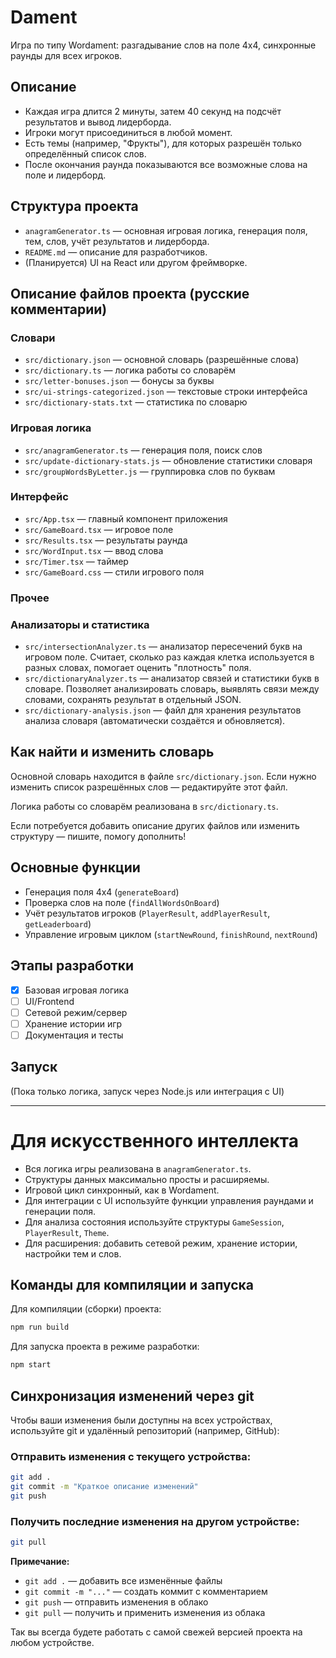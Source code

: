 # Dament

Игра по типу Wordament: разгадывание слов на поле 4x4, синхронные раунды для всех игроков.

## Описание
- Каждая игра длится 2 минуты, затем 40 секунд на подсчёт результатов и вывод лидерборда.
- Игроки могут присоединиться в любой момент.
- Есть темы (например, "Фрукты"), для которых разрешён только определённый список слов.
- После окончания раунда показываются все возможные слова на поле и лидерборд.

## Структура проекта
- `anagramGenerator.ts` — основная игровая логика, генерация поля, тем, слов, учёт результатов и лидерборда.
- `README.md` — описание для разработчиков.
- (Планируется) UI на React или другом фреймворке.

## Описание файлов проекта (русские комментарии)

### Словари
- `src/dictionary.json` — основной словарь (разрешённые слова)
- `src/dictionary.ts` — логика работы со словарём
- `src/letter-bonuses.json` — бонусы за буквы
- `src/ui-strings-categorized.json` — текстовые строки интерфейса
- `src/dictionary-stats.txt` — статистика по словарю

### Игровая логика
- `src/anagramGenerator.ts` — генерация поля, поиск слов
- `src/update-dictionary-stats.js` — обновление статистики словаря
- `src/groupWordsByLetter.js` — группировка слов по буквам

### Интерфейс
- `src/App.tsx` — главный компонент приложения
- `src/GameBoard.tsx` — игровое поле
- `src/Results.tsx` — результаты раунда
- `src/WordInput.tsx` — ввод слова
- `src/Timer.tsx` — таймер
- `src/GameBoard.css` — стили игрового поля

### Прочее

### Анализаторы и статистика
- `src/intersectionAnalyzer.ts` — анализатор пересечений букв на игровом поле. Считает, сколько раз каждая клетка используется в разных словах, помогает оценить "плотность" поля.
- `src/dictionaryAnalyzer.ts` — анализатор связей и статистики букв в словаре. Позволяет анализировать словарь, выявлять связи между словами, сохранять результат в отдельный JSON.
- `src/dictionary-analysis.json` — файл для хранения результатов анализа словаря (автоматически создаётся и обновляется).


## Как найти и изменить словарь

Основной словарь находится в файле `src/dictionary.json`. Если нужно изменить список разрешённых слов — редактируйте этот файл.

Логика работы со словарём реализована в `src/dictionary.ts`.

Если потребуется добавить описание других файлов или изменить структуру — пишите, помогу дополнить!

## Основные функции
- Генерация поля 4x4 (`generateBoard`)
- Проверка слов на поле (`findAllWordsOnBoard`)
- Учёт результатов игроков (`PlayerResult`, `addPlayerResult`, `getLeaderboard`)
- Управление игровым циклом (`startNewRound`, `finishRound`, `nextRound`)

## Этапы разработки
- [x] Базовая игровая логика
- [ ] UI/Frontend
- [ ] Сетевой режим/сервер
- [ ] Хранение истории игр
- [ ] Документация и тесты

## Запуск
(Пока только логика, запуск через Node.js или интеграция с UI)

---

# Для искусственного интеллекта

- Вся логика игры реализована в `anagramGenerator.ts`.
- Структуры данных максимально просты и расширяемы.
- Игровой цикл синхронный, как в Wordament.
- Для интеграции с UI используйте функции управления раундами и генерации поля.
- Для анализа состояния используйте структуры `GameSession`, `PlayerResult`, `Theme`.
- Для расширения: добавить сетевой режим, хранение истории, настройки тем и слов.

## Команды для компиляции и запуска

Для компиляции (сборки) проекта:

```sh
npm run build
```

Для запуска проекта в режиме разработки:

```sh
npm start
```


## Синхронизация изменений через git

Чтобы ваши изменения были доступны на всех устройствах, используйте git и удалённый репозиторий (например, GitHub):

### Отправить изменения с текущего устройства:

```sh
git add .
git commit -m "Краткое описание изменений"
git push
```

### Получить последние изменения на другом устройстве:

```sh
git pull
```

**Примечание:**
- `git add .` — добавить все изменённые файлы
- `git commit -m "..."` — создать коммит с комментарием
- `git push` — отправить изменения в облако
- `git pull` — получить и применить изменения из облака

Так вы всегда будете работать с самой свежей версией проекта на любом устройстве.
